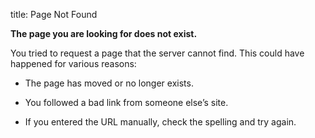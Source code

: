 title: Page Not Found

**The page you are looking for does not exist.**

You tried to request a page that the server cannot find.  This could have
happened for various reasons:

  * The page has moved or no longer exists.

  * You followed a bad link from someone else’s site.

  * If you entered the URL manually, check the spelling and try again.
